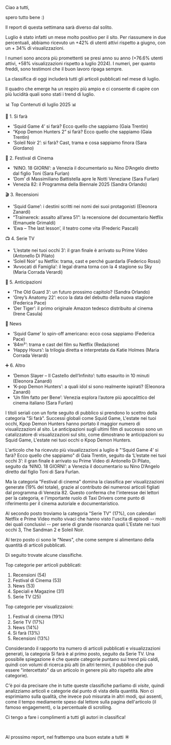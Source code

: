 Ciao a tutti,

spero tutto bene :)

Il report di questa settimana sarà diverso dal solito. 

Luglio è stato infatti un mese molto positivo per il sito. Per riassumere in due percentuali, abbiamo ricevuto un +42% di utenti attivi rispetto a giugno, con un + 34% di visualizzazioni.

I numeri sono ancora più promettenti se presi anno su anno (+76.6% utenti attivi, +58% visualizzazioni rispetto a luglio 2024). I numeri, per quanto freddi, sono testimoni che il buon lavoro ripaga sempre. 

La classifica di oggi includerà tutti gli articoli pubblicati nel mese di luglio.

Il quadro che emerge ha un respiro più ampio e ci consente di capire con più lucidità quali sono stati i trend di luglio.



📊 Top Contenuti di luglio 2025 📊



🔎 1. Si farà

* ‘Squid Game 4’ si farà? Ecco quello che sappiamo (Gaia Trentin)
* “Kpop Demon Hunters 2” si farà? Ecco quello che sappiamo (Gaia Trentin)
* ‘Soleil Noir 2’: si farà? Cast, trama e cosa sappiamo finora (Sara Giordano)



🎉 2. Festival di Cinema

* ‘NINO. 18 GIORNI’: a Venezia il documentario su Nino D’Angelo diretto dal figlio Toni (Sara Furlan)
* ‘Dom’ di Massimiliano Battistella apre le Notti Veneziane (Sara Furlan)
* Venezia 82: il Programma della Biennale 2025 (Sandra Orlando)



🎬 3. Recensioni

* ‘Squid Game’: i destini scritti nei nomi dei suoi protagonisti (Eleonora Zanardi)
* “Trainwreck: assalto all’area 51”: la recensione del documentario Netflix (Emanuele Grimaldi)
* ‘Ewa – The last lesson’, il teatro come vita (Frederic Pascali)



📺 4. Serie TV

* ‘L’estate nei tuoi occhi 3’: il gran finale è arrivato su Prime Video (Antonello Di Pilato)
* ‘Soleil Noir’ su Netflix: trama, cast e perché guardarla (Federico Rossi)
* ‘Avvocati di Famiglia’: il legal drama torna con la 4 stagione su Sky (Maria Corrada Verardi)



🔮 5. Anticipazioni

* ‘The Old Guard 3’: un futuro prossimo capitolo? (Sandra Orlando)
* ‘Grey’s Anatomy 22’: ecco la data del debutto della nuova stagione (Federica Pace)
* ‘Der Tiger’: il primo originale Amazon tedesco distribuito al cinema (Irene Casula)



📰 News

* ‘Squid Game’ lo spin-off americano: ecco cosa sappiamo (Federica Pace)
* ’84m²’: trama e cast del film su Netflix (Redazione)
* ‘Happy Hours’: la trilogia diretta e interpretata da Katie Holmes (Maria Corrada Verardi)



➕ 6. Altro

* ‘Demon Slayer – Il Castello dell’Infinito’: tutto esaurito in 10 minuti (Eleonora Zanardi)
* ‘K-pop Demon Hunters’: a quali idol si sono realmente ispirati? (Eleonora Zanardi)
* ‘Un film fatto per Bene’: Venezia esplora l’autore più apocalittico del cinema italiano (Sara Furlan)



I titoli seriali con un forte seguito di pubblico si prendono lo scettro della categoria "Si farà". Successi globali come Squid Game, L'estate nei tuoi occhi, Kpop Demon Hunters hanno portato il maggior numero di visualizzazioni al sito. Le anticipazioni sugli ultimi film di successo sono un catalizzatore di visualizzazioni sul sito, come dimostrano le anticipazioni su Squid Game, L'estate nei tuoi occhi o Kpop Demon Hunters.



L'articolo che ha ricevuto più visualizzazioni a luglio è "‘Squid Game 4’ si farà? Ecco quello che sappiamo" di Gaia Trentin, seguito da ‘L’estate nei tuoi occhi 3’: il gran finale è arrivato su Prime Video di Antonello Di Pilato, seguito da ‘NINO. 18 GIORNI’: a Venezia il documentario su Nino D’Angelo diretto dal figlio Toni di Sara Furlan.



Ma la categoria "Festival di cinema" domina la classifica per visualizzazioni generate (19% del totale), grazie al contributo dei numerosi articoli figliati dal programma di Venezia 82. Questo conferma che l'interesse dei lettori per la categoria, e l'importante ruolo di Taxi Drivers come punto di riferimento per il cinema autoriale e documentaristico.

Al secondo posto troviamo la categoria "Serie TV" (17%), con calendari Netflix e Prime Video molto vivaci che hanno visto l'uscita di episodi -- molti dei quali conclusivi -- per serie di grande risonanza quali L'Estate nei tuoi occhi 3, The Sandman 2 e Soleil Noir.

Al terzo posto ci sono le "News", che come sempre si alimentano della quantità di articoli pubblicati.



Di seguito trovate alcune classifiche.

Top categorie per articoli pubblicati:

1. Recensioni (54)
2. Festival di Cinema (53)
3. News (53)
4. Speciali e Magazine (31)
5. Serie TV (25)



Top categorie per visualizzaioni:

1. Festival di cinema (19%)
2. Serie TV (17%)
3. News (14%)
4. Si farà (13%)
5. Recensioni (13%)



Considerando il rapporto tra numero di articoli pubblicati e visualizzazioni generati, la categoria Si farà è al primo posto, seguito da Serie TV. Una possibile spiegazione è che queste categorie puntano sui trend più caldi, quindi con volumi di ricerca più alti (in altri termini, il pubblico che può essere "intercettato" da un articolo in genere più alto rispetto alle altre categorie).



C'è poi da precisare che in tutte queste classifiche parliamo di *visite*, quindi analizziamo articoli e categorie dal punto di vista della quantità. Non ci esprimiamo sulla qualità, che invece può misurata in altri modi, qui assenti, come il tempo mediamente speso dal lettore sulla pagina dell'articolo (il famoso engagement), o la percentuale di scrolling.



Ci tengo a fare i complimenti a tutti gli autori in classifica!

 

Al prossimo report, nel frattempo una buon estate a tutti ☀️

